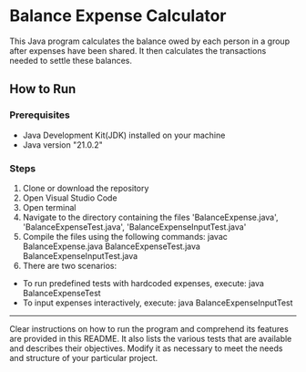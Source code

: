 # Balance Expense Calculator
This Java program calculates the balance owed by each person in a group after expenses have been shared. It then calculates the transactions needed to settle these balances.

## How to Run
### Prerequisites
- Java Development Kit(JDK) installed on your machine
- Java version "21.0.2"

### Steps
1. Clone or download the repository
2. Open Visual Studio Code
3. Open terminal
4. Navigate to the directory containing the files 'BalanceExpense.java', 'BalanceExpenseTest.java', 'BalanceExpenseInputTest.java'
5. Compile the files using the following commands:
   javac BalanceExpense.java BalanceExpenseTest.java BalanceExpenseInputTest.java
6. There are two scenarios:
- To run predefined tests with hardcoded expenses, execute:
     java BalanceExpenseTest
- To input expenses interactively, execute:
     java BalanceExpenseInputTest
__________________________________________________________________________________________________

Clear instructions on how to run the program and comprehend its features are provided in this README. It also lists the various tests that are available and describes their objectives. Modify it as necessary to meet the needs and structure of your particular project.

   

